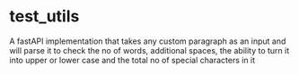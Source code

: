 # test_utils
A fastAPI implementation that takes any custom paragraph as an input and will parse it to check the no of words, additional spaces, the ability to turn it into upper or lower case and the total no of special characters in it
